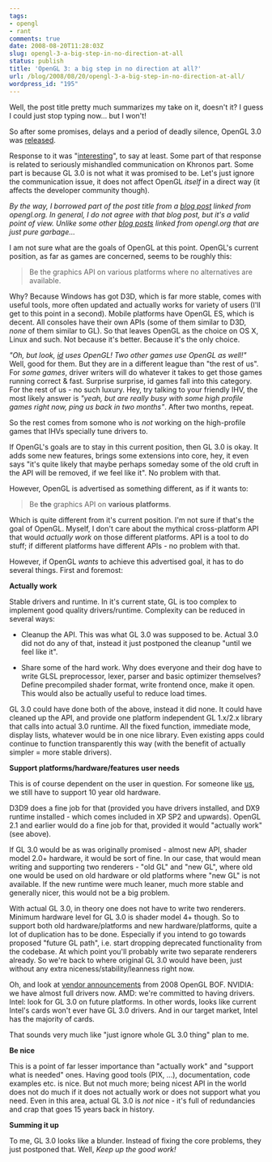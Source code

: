 ```yaml
---
tags:
- opengl
- rant
comments: true
date: 2008-08-20T11:28:03Z
slug: opengl-3-a-big-step-in-no-direction-at-all
status: publish
title: 'OpenGL 3: a big step in no direction at all?'
url: /blog/2008/08/20/opengl-3-a-big-step-in-no-direction-at-all/
wordpress_id: "195"
---
```


Well, the post title pretty much summarizes my take on it, doesn't it? I guess I could just stop typing now... but I won't!

So after some promises, delays and a period of deadly silence, OpenGL 3.0 was [released](http://www.khronos.org/news/press/releases/khronos_releases_opengl_30_specifications_to_support_latest_generations_of/).

Response to it was "[interesting](http://www.opengl.org/discussion_boards/ubbthreads.php?ubb=showflat&Number=243193)", to say at least. Some part of that response is related to seriously mishandled communication on Khronos part. Some part is because GL 3.0 is not what it was promised to be. Let's just ignore the communication issue, it does not affect OpenGL _itself_ in a direct way (it affects the developer community though).

_By the way, I borrowed part of the post title from a [blog post](http://fireuser.com/blog/opengl_30_a_big_step_in_the_right_direction/) linked from opengl.org. In general, I do not agree with that blog post, but it's a valid point of view. Unlike some other [blog posts](http://zerias.blogspot.com/2008/08/why-fud-against-opengl-30.html) linked from opengl.org that are just pure garbage..._

I am not sure what are the goals of OpenGL at this point. OpenGL's current position, as far as games are concerned, seems to be roughly this:


> Be the graphics API on various platforms where no alternatives are available.



Why? Because Windows has got D3D, which is far more stable, comes with useful tools, more often updated and actually works for variety of users (I'll get to this point in a second). Mobile platforms have OpenGL ES, which is decent. All consoles have their own APIs (some of them similar to D3D, _none_ of them similar to GL). So that leaves OpenGL as the choice on OS X, Linux and such. Not because it's better. Because it's the only choice.

_"Oh, but look, [id](http://www.idsoftware.com/) uses OpenGL! Two other games use OpenGL as well!"_ Well, good for them. But they are in a different league than "the rest of us". For _some games_, driver writers will do whatever it takes to get those games running correct & fast. Surprise surprise, id games fall into this category. For the rest of us - no such luxury. Hey, try talking to your friendly IHV, the most likely answer is _"yeah, but are really busy with some high profile games right now, ping us back in two months"_. After two months, repeat.

So the rest comes from somone who is _not_ working on the high-profile games that IHVs specially tune drivers to.

If OpenGL's goals are to stay in this current position, then GL 3.0 is okay. It adds some new features, brings some extensions into core, hey, it even says "it's quite likely that maybe perhaps someday some of the old cruft in the API will be removed, if we feel like it". No problem with that.

However, OpenGL is advertised as something different, as if it wants to:


> Be **the** graphics API on **various platforms**.



Which is quite different from it's current position. I'm not sure if that's the goal of OpenGL. Myself, I don't care about the mythical cross-platform API that would _actually work_ on those different platforms. API is a tool to do stuff; if different platforms have different APIs - no problem with that.

However, if OpenGL _wants_ to achieve this advertised goal, it has to do several things. First and foremost:

**Actually work**

Stable drivers and runtime. In it's current state, GL is too complex to implement good quality drivers/runtime. Complexity can be reduced in several ways:




  * Cleanup the API. This was what GL 3.0 was supposed to be. Actual 3.0 did not do any of that, instead it just postponed the cleanup "until we feel like it".


  * Share some of the hard work. Why does everyone and their dog have to write GLSL preprocessor, lexer, parser and basic optimizer themselves? Define precompiled shader format, write frontend once, make it open. This would also be actually useful to reduce load times.



GL 3.0 could have done both of the above, instead it did none. It could have cleaned up the API, and provide one platform independent GL 1.x/2.x library that calls into actual 3.0 runtime. All the fixed function, immediate mode, display lists, whatever would be in one nice library. Even existing apps could continue to function transparently this way (with the benefit of actually simpler = more stable drivers).

**Support platforms/hardware/features user needs**

This is of course dependent on the user in question. For someone like [us](http://unity3d.com/), we still have to support 10 year old hardware.

D3D9 does a fine job for that (provided you have drivers installed, and DX9 runtime installed - which comes included in XP SP2 and upwards). OpenGL 2.1 and earlier would do a fine job for that, provided it would "actually work" (see above).

If GL 3.0 would be as was originally promised - almost new API, shader model 2.0+ hardware, it would be sort of fine. In our case, that would mean writing and supporting two renderers - "old GL" and "new GL", where old one would be used on old hardware or old platforms where "new GL" is not available. If the new runtime were much leaner, much more stable and generally nicer, this would not be a big problem.

With actual GL 3.0, in theory one does not have to write two renderers. Minimum hardware level for GL 3.0 is shader model 4+ though. So to support both old hardware/platforms and new hardware/platforms, quite a lot of duplication has to be done. Especially if you intend to go towards proposed "future GL path", i.e. start dropping deprecated functionality from the codebase. At which point you'll probably write two separate renderers already. So we're back to where original GL 3.0 would have been, just without any extra niceness/stability/leanness right now.

Oh, and look at [vendor announcements](http://www.khronos.org/library/detail/2008_siggraph_opengl_bof_slides/) from 2008 OpenGL BOF. NVIDIA: we have almost full drivers now. AMD: we're committed to having drivers. Intel: look for GL 3.0 on future platforms. In other words, looks like current Intel's cards won't ever have GL 3.0 drivers. And in our target market, Intel has the majority of cards.

That sounds very much like "just ignore whole GL 3.0 thing" plan to me.

**Be nice**

This is a point of far lesser importance than "actually work" and "support what is needed" ones. Having good tools (PIX, ...), documentation, code examples etc. is nice. But not much more; being nicest API in the world does not do much if it does not actually work or does not support what you need. Even in this area, actual GL 3.0 is _not_ nice - it's full of redundancies and crap that goes 15 years back in history.


**Summing it up**

To me, GL 3.0 looks like a blunder. Instead of fixing the core problems, they just postponed that. Well, _Keep up the good work!_
